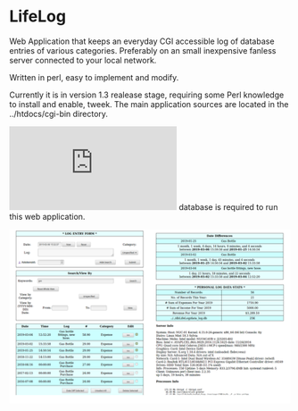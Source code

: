 # LifeLog

Web Application that keeps an everyday CGI accessible log of database entries of various categories.
Preferably on an small inexpensive fanless server connected to your local network.

Written in perl, easy to implement and modify.

Currently it is in version 1.3 realease stage, requiring some Perl knowledge to install and enable, tweek.
The main application sources are located in the ../htdocs/cgi-bin directory.

![SQLite](https://www.sqlite.org/index.html) database is required to run this web application.


![Sample](VS-on-METABOX-25.png)
